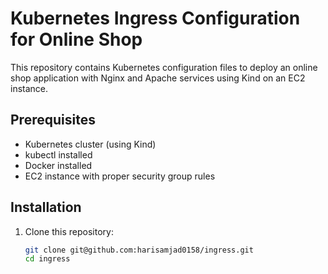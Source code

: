 # Kubernetes Ingress Configuration for Online Shop

This repository contains Kubernetes configuration files to deploy an online shop application with Nginx and Apache services using Kind on an EC2 instance.

## Prerequisites

- Kubernetes cluster (using Kind)
- kubectl installed
- Docker installed
- EC2 instance with proper security group rules

## Installation

1. Clone this repository:
   ```bash
   git clone git@github.com:harisamjad0158/ingress.git
   cd ingress
